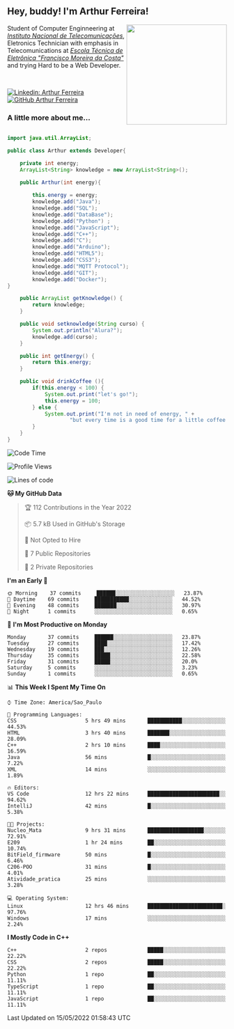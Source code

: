 <h2> Hey, buddy! I'm Arthur Ferreira!</h2>
<img align='right' src="https://media.giphy.com/media/ule4vhcY1xEKQ/giphy.gif" width="230">
<p>Student of Computer Enginneering at  <em><a href="https://inatel.br/home/" target="_blank">Instituto Nacional de Telecomunicações</a></em>, Eletronics Technician with emphasis in Telecomunications at <em><a href="https://www.etefmc.com.br" target="_blank">Escola Técnica de Eletrônica "Francisco Moreira da Costa"</a></em> and trying Hard to be a Web Developer.
</p></br>

[![Linkedin: Arthur Ferreira](https://img.shields.io/badge/-Arthur%20Ferreira%20Silva-blue?style=flat-square&logo=Linkedin&logoColor=white&link=https://www.linkedin.com/in/ArthurFerreiraSilva/)]( www.linkedin.com/in/ArthurFerreiraSilva)
[![GitHub Arthur Ferreira](https://img.shields.io/github/followers/arthur-ngdi?label=follow&style=social)](https://github.com/arthur-ngdi)


### A little more about me...  

``` Java

import java.util.ArrayList;

public class Arthur extends Developer{

    private int energy;
    ArrayList<String> knowledge = new ArrayList<String>();

    public Arthur(int energy){
        
        this.energy = energy;
        knowledge.add("Java");
        knowledge.add("SQL");
        knowledge.add("DataBase");
        knowledge.add("Python") ;
        knowledge.add("JavaScript");
        knowledge.add("C++");
        knowledge.add("C");
        knowledge.add("Arduino");
        knowledge.add("HTML5");
        knowledge.add("CSS3");
        knowledge.add("MQTT Protocol");
        knowledge.add("GIT");
        knowledge.add("Docker");
}

    public ArrayList getKnowledge() {
        return knowledge;
    }

    public void setknowledge(String curso) {
        System.out.println("Alura?");
        knowledge.add(curso);
    }

    public int getEnergy() {
        return this.energy;
    }

    public void drinkCoffee (){
        if(this.energy < 100) {
            System.out.print("let's go!");
            this.energy = 100;
        } else {
            System.out.print("I'm not in need of energy, " +
                    "but every time is a good time for a little coffee!");
        }
    }
}

```
<!--START_SECTION:waka-->
![Code Time](http://img.shields.io/badge/Code%20Time-63%20hrs%2059%20mins-blue)

![Profile Views](http://img.shields.io/badge/Profile%20Views-2-blue)

![Lines of code](https://img.shields.io/badge/From%20Hello%20World%20I%27ve%20Written-11%20Thousand%20lines%20of%20code-blue)

**🐱 My GitHub Data** 

> 🏆 112 Contributions in the Year 2022
 > 
> 📦 5.7 kB Used in GitHub's Storage 
 > 
> 🚫 Not Opted to Hire
 > 
> 📜 7 Public Repositories 
 > 
> 🔑 2 Private Repositories  
 > 
**I'm an Early 🐤** 

```text
🌞 Morning    37 commits     ██████░░░░░░░░░░░░░░░░░░░   23.87% 
🌆 Daytime    69 commits     ███████████░░░░░░░░░░░░░░   44.52% 
🌃 Evening    48 commits     ███████░░░░░░░░░░░░░░░░░░   30.97% 
🌙 Night      1 commits      ░░░░░░░░░░░░░░░░░░░░░░░░░   0.65%

```
📅 **I'm Most Productive on Monday** 

```text
Monday       37 commits     ██████░░░░░░░░░░░░░░░░░░░   23.87% 
Tuesday      27 commits     ████░░░░░░░░░░░░░░░░░░░░░   17.42% 
Wednesday    19 commits     ███░░░░░░░░░░░░░░░░░░░░░░   12.26% 
Thursday     35 commits     █████░░░░░░░░░░░░░░░░░░░░   22.58% 
Friday       31 commits     █████░░░░░░░░░░░░░░░░░░░░   20.0% 
Saturday     5 commits      ░░░░░░░░░░░░░░░░░░░░░░░░░   3.23% 
Sunday       1 commits      ░░░░░░░░░░░░░░░░░░░░░░░░░   0.65%

```


📊 **This Week I Spent My Time On** 

```text
⌚︎ Time Zone: America/Sao_Paulo

💬 Programming Languages: 
CSS                      5 hrs 49 mins       ███████████░░░░░░░░░░░░░░   44.53% 
HTML                     3 hrs 40 mins       ███████░░░░░░░░░░░░░░░░░░   28.09% 
C++                      2 hrs 10 mins       ████░░░░░░░░░░░░░░░░░░░░░   16.59% 
Java                     56 mins             █░░░░░░░░░░░░░░░░░░░░░░░░   7.22% 
XML                      14 mins             ░░░░░░░░░░░░░░░░░░░░░░░░░   1.89%

🔥 Editors: 
VS Code                  12 hrs 22 mins      ███████████████████████░░   94.62% 
IntelliJ                 42 mins             █░░░░░░░░░░░░░░░░░░░░░░░░   5.38%

🐱‍💻 Projects: 
Nucleo_Mata              9 hrs 31 mins       ██████████████████░░░░░░░   72.91% 
E209                     1 hr 24 mins        ██░░░░░░░░░░░░░░░░░░░░░░░   10.74% 
BitField_firmware        50 mins             █░░░░░░░░░░░░░░░░░░░░░░░░   6.46% 
C206-POO                 31 mins             █░░░░░░░░░░░░░░░░░░░░░░░░   4.01% 
Atividade_pratica        25 mins             ░░░░░░░░░░░░░░░░░░░░░░░░░   3.28%

💻 Operating System: 
Linux                    12 hrs 46 mins      ████████████████████████░   97.76% 
Windows                  17 mins             ░░░░░░░░░░░░░░░░░░░░░░░░░   2.24%

```

**I Mostly Code in C++** 

```text
C++                      2 repos             █████░░░░░░░░░░░░░░░░░░░░   22.22% 
CSS                      2 repos             █████░░░░░░░░░░░░░░░░░░░░   22.22% 
Python                   1 repo              ██░░░░░░░░░░░░░░░░░░░░░░░   11.11% 
TypeScript               1 repo              ██░░░░░░░░░░░░░░░░░░░░░░░   11.11% 
JavaScript               1 repo              ██░░░░░░░░░░░░░░░░░░░░░░░   11.11%

```



 Last Updated on 15/05/2022 01:58:43 UTC
<!--END_SECTION:waka-->

